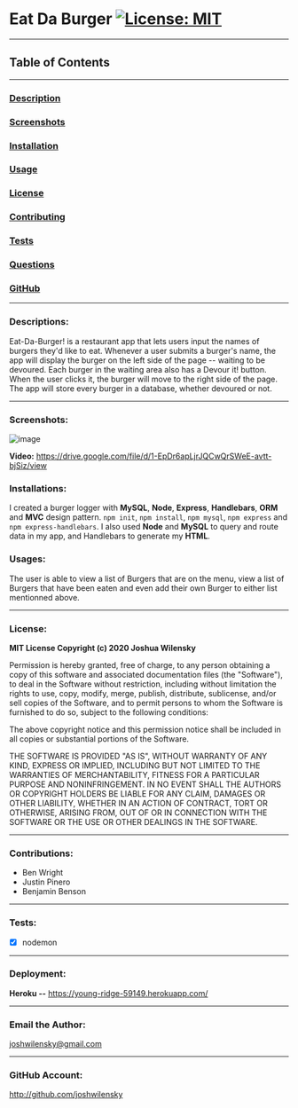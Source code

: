 # Eat Da Burger [![License: MIT](https://img.shields.io/badge/License-MIT-yellow.svg)](https://opensource.org/licenses/MIT)

---

## Table of Contents

---

### [Description](#Descriptions)

### [Screenshots](#Screenshots)

### [Installation](#Installations)

### [Usage](#Usages)

### [License](#License)

### [Contributing](#Contributions)

### [Tests](#Tests)

### [Questions](#Questions)

### [GitHub](#GitHub)

---

### <a name="Description"></a>Descriptions:

Eat-Da-Burger! is a restaurant app that lets users input the names of burgers they'd like to eat. Whenever a user submits a burger's name, the app will display the burger on the left side of the page -- waiting to be devoured. Each burger in the waiting area also has a Devour it! button. When the user clicks it, the burger will move to the right side of the page. The app will store every burger in a database, whether devoured or not.

---

### <a name="Screenshots"></a>Screenshots:

![image](https://user-images.githubusercontent.com/66797344/89968335-93355980-dc21-11ea-8bf0-af3fdbab0b91.png)

**Video:** https://drive.google.com/file/d/1-EpDr6apLjrJQCwQrSWeE-avtt-bjSiz/view

### <a name="Installation"></a>Installations:

I created a burger logger with **MySQL**, **Node**, **Express**, **Handlebars**, **ORM** and **MVC** design pattern. `npm init`, `npm install`, `npm mysql`, `npm express` and `npm express-handlebars`. I also used **Node** and **MySQL** to query and route data in my app, and Handlebars to generate my **HTML**.

### <a name="Usage"></a>Usages:

The user is able to view a list of Burgers that are on the menu, view a list of Burgers that have been eaten and even add their own Burger to either list mentionned above.

---

### <a name="License"></a>License:

**MIT License Copyright (c) 2020 Joshua Wilensky**

Permission is hereby granted, free of charge, to any person obtaining a copy
of this software and associated documentation files (the "Software"), to deal
in the Software without restriction, including without limitation the rights
to use, copy, modify, merge, publish, distribute, sublicense, and/or sell
copies of the Software, and to permit persons to whom the Software is
furnished to do so, subject to the following conditions:

The above copyright notice and this permission notice shall be included in all
copies or substantial portions of the Software.

THE SOFTWARE IS PROVIDED "AS IS", WITHOUT WARRANTY OF ANY KIND, EXPRESS OR
IMPLIED, INCLUDING BUT NOT LIMITED TO THE WARRANTIES OF MERCHANTABILITY,
FITNESS FOR A PARTICULAR PURPOSE AND NONINFRINGEMENT. IN NO EVENT SHALL THE
AUTHORS OR COPYRIGHT HOLDERS BE LIABLE FOR ANY CLAIM, DAMAGES OR OTHER
LIABILITY, WHETHER IN AN ACTION OF CONTRACT, TORT OR OTHERWISE, ARISING FROM,
OUT OF OR IN CONNECTION WITH THE SOFTWARE OR THE USE OR OTHER DEALINGS IN THE
SOFTWARE.

---

### <a name="Contributing"></a>Contributions:

- Ben Wright
- Justin Pinero
- Benjamin Benson

---

### <a name="Tests"></a>Tests:

- [x] nodemon

---

### <a name="Deployment"></a>Deployment:

**Heroku --** https://young-ridge-59149.herokuapp.com/

---

### <a name="Questions"></a>Email the Author:

joshwilensky@gmail.com

---

### <a name="Github"></a>GitHub Account:

http://github.com/joshwilensky
